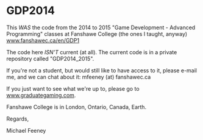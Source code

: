 GDP2014
=======

This *WAS* the code from the 2014 to 2015 "Game Development - Advanced Programming" classes at Fanshawe College (the ones I taught, anyway)
www.fanshawec.ca/en/GDP1

The code here *ISN'T* current (at all). The current code is in a private repository called "GDP2014_2015". 

If you're not a student, but would still like to have access to it, please e-mail me, and we can chat about it: mfeeney (at) fanshawec.ca 

If you just want to see what we're up to, please go to www.graduategaming.com.



Fanshawe College is in London, Ontario, Canada, Earth.  


Regards, 

Michael Feeney
